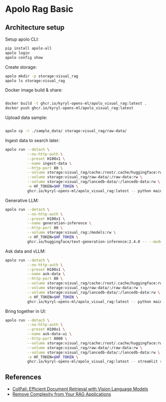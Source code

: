# Apolo Rag Basic

## Architecture setup

Setup apolo CLI:

```bash
pip install apolo-all
apolo login
apolo config show
```

Create storage:

```bash
apolo mkdir -p storage:visual_rag
apolo ls storage:visual_rag
```

Docker image build & share: 

```bash

docker build -t ghcr.io/kyryl-opens-ml/apolo_visual_rag:latest .
docker push ghcr.io/kyryl-opens-ml/apolo_visual_rag:latest
```


Upload data sample: 

```bash

apolo cp -r ./sample_data/ storage:visual_rag/raw-data/
```

Ingest data to search later:


```bash
apolo run --detach \
          --no-http-auth \
          --preset H100x1 \
          --name ingest-data \
          --http-port 80 \
          --volume storage:visual_rag/cache:/root/.cache/huggingface:rw \
          --volume storage:visual_rag/raw-data/:/raw-data:rw \
          --volume storage:visual_rag/lancedb-data/:/lancedb-data:rw \
          -e HF_TOKEN=$HF_TOKEN \
          ghcr.io/kyryl-opens-ml/apolo_visual_rag:latest -- python main.py ingest-data /raw-data --table-name=demo --db-path=/lancedb-data/datastore
```

Generative LLM:

```bash
apolo run --detach \
          --no-http-auth \
          --preset H100x1 \
          --name generation-inference \
          --http-port 80 \
          --volume storage:visual_rag:/models:rw \
          -e HF_TOKEN=$HF_TOKEN \
          ghcr.io/huggingface/text-generation-inference:2.4.0 -- --model-id meta-llama/Llama-3.2-11B-Vision-Instruct
```

Ask data and vLLM:

```bash
apolo run --detach \
          --no-http-auth \
          --preset H100x1 \
          --name ask-data \
          --http-port 80 \
          --volume storage:visual_rag/cache:/root/.cache/huggingface:rw \
          --volume storage:visual_rag/raw-data/:/raw-data:rw \
          --volume storage:visual_rag/lancedb-data/:/lancedb-data:rw \
          -e HF_TOKEN=$HF_TOKEN \
          ghcr.io/kyryl-opens-ml/apolo_visual_rag:latest -- python main.py ask-data --user-query="Market share by region?" --table-name=demo --db-path=/lancedb-data/datastore
```

Bring together in UI:

```bash
apolo run --detach \
          --no-http-auth \
          --preset H100x1 \
          --name ask-data-ui \
          --http-port 8080 \
          --volume storage:visual_rag/cache:/root/.cache/huggingface:rw \
          --volume storage:visual_rag/raw-data/:/raw-data:rw \
          --volume storage:visual_rag/lancedb-data/:/lancedb-data:rw \
          -e HF_TOKEN=$HF_TOKEN \
          ghcr.io/kyryl-opens-ml/apolo_visual_rag:latest -- streamlit run --server.address 0.0.0.0 --server.port 8080 app.py
```



## References

- [ColPali: Efficient Document Retrieval with Vision Language Models](https://github.com/illuin-tech/colpali)
- [Remove Complexity from Your RAG Applications](https://kyrylai.com/2024/09/09/remove-complexity-from-your-rag-applications/)

